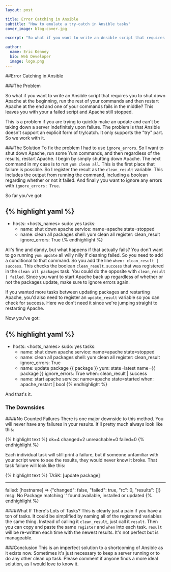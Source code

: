```yaml
---
layout: post

title: Error Catching in Ansible
subtitle: "How to emulate a try-catch in Ansible tasks"
cover_image: blog-cover.jpg

excerpt: "So what if you want to write an Ansible script that requires you to shut down Apache at the beginning, run the rest of your commands and then restart Apache at the end and one of your commands fails in the middle? This leaves you with your a failed script and Apache still stopped."

author:
  name: Eric Kenney
  bio: Web Developer
  image: logo.png
---
```


##Error Catching in Ansible

###The Problem

So what if you want to write an Ansible script that requires you to shut down Apache at the beginning, run the rest of your commands and then restart Apache at the end and one of your commands fails in the middle? This leaves you with your a failed script and Apache still stopped.

This is a problem if you are trying to quickly make an update and can't be taking down a server indefinitely upon failure. The problem is that Ansible doesn't support an explicit form of try/catch. It only supports the "try" part. So we work with it.

###The Solution
To fix the problem I had to use `ignore_errors`. So I want to shut down Apache, run some Yum commands, and then regardless of the results, restart Apache. I begin by simply shutting down Apache. The next command in my case is to run `yum clean all`. This is the first place that failure is possible. So I register the result as the `clean_result` variable. This includes the output from running the command, including a boolean regarding whether or not it failed. And finally you want to ignore any errors with `ignore_errors: True`.

So far you've got:

{% highlight yaml %}
---
- hosts: <hosts_names>
  sudo: yes
  tasks:
   - name: shut down apache
     service: name=apache state=stopped
   - name: clean all packages
     shell: yum clean all
     register: clean_result
     ignore_errors: True
{% endhighlight %}

All's fine and dandy, but what happens if that actually fails? You don't want to go running `yum update` all willy nilly if cleaning failed. So you need to add a conditional to that command. So you add the line `when: clean_result | success`. This checks the boolean `clean_result.success` that was registered in the `clean all packages` task. You could do the opposite with `clean_result | failed`. Since you want to start Apache back up regardless of whether or not the packages update, make sure to ignore errors again.

If you wanted more tasks between updating packages and restarting Apache, you'd also need to register an `update_result` variable so you can check for success. Here we don't need it since we're jumping straight to restarting Apache.

Now you've got:

{% highlight yaml %}
---
- hosts: <hosts_names>
  sudo: yes
  tasks:
   - name: shut down apache
     service: name=apache state=stopped
   - name: clean all packages
     shell: yum clean all
     register: clean_result
     ignore_errors: True
   - name: update package {{ package }}
     yum: state=latest name={{ package }}
     ignore_errors: True
     when: clean_result | success
   - name: start apache
     service: name=apache state=started
     when: apache_restart | bool
{% endhighlight %}

And that's it.

### The Downsides

####No Counted Failures
There is one major downside to this method. You will never have any failures in your results.  It'll pretty much always look like this:

{% highlight text %}
ok=4   changed=2    unreachable=0    failed=0
{% endhighlight %}

Each individual task will still print a failure, but if someone unfamiliar with your script were to see the results, they would never know it broke. That task failure will look like this:

{% highlight text %}
TASK: [update package]
*********************************
failed: [hostname] => {"changed": false, "failed": true, "rc": 0, "results": []}
msg: No Package matching '<package-name>' found available, installed or updated
{% endhighlight %}

####What If There's Lots of Tasks?
This is clearly just a pain if you have a ton of tasks. It could be simplified by naming all of the registered variables the same thing. Instead of calling it `clean_result`, just call it `result`. Then you can copy and paste the same `register` and `when` into each task. `result` will be re-written each time with the newest results. It's not perfect but is manageable.

###Conclusion
This is an imperfect solution to a shortcoming of Ansible as it exists now. Sometimes it's just necessary to keep a server running or to do any other clean up task. Please comment if anyone finds a more ideal solution, as I would love to know it.

